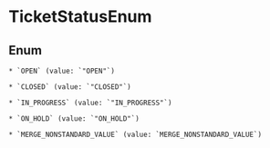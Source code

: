 
# TicketStatusEnum

## Enum


    * `OPEN` (value: `"OPEN"`)

    * `CLOSED` (value: `"CLOSED"`)

    * `IN_PROGRESS` (value: `"IN_PROGRESS"`)

    * `ON_HOLD` (value: `"ON_HOLD"`)

    * `MERGE_NONSTANDARD_VALUE` (value: `MERGE_NONSTANDARD_VALUE`)


